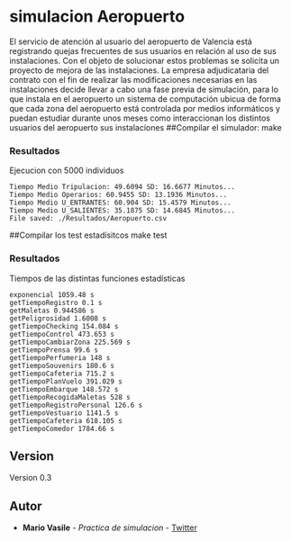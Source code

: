 # simulacion Aeropuerto
El servicio de atención al usuario del aeropuerto de Valencia está registrando quejas frecuentes de sus
usuarios en relación al uso de sus instalaciones. Con el objeto de solucionar estos problemas se solicita un
proyecto de mejora de las instalaciones.
La empresa adjudicataria del contrato con el fin de realizar las modificaciones necesarias en las instalaciones
decide llevar a cabo una fase previa de simulación, para lo que instala en el aeropuerto un sistema de
computación ubicua de forma que cada zona del aeropuerto está controlada por medios informáticos y
puedan estudiar durante unos meses como interaccionan los distintos usuarios del aeropuerto sus
instalaciones
##Compilar el simulador:
make 
### Resultados
Ejecucion con 5000 individuos
```
Tiempo Medio Tripulacion: 49.6094 SD: 16.6677 Minutos...
Tiempo Medio Operarios: 60.9455 SD: 13.1936 Minutos...
Tiempo Medio U_ENTRANTES: 60.904 SD: 15.4579 Minutos...
Tiempo Medio U_SALIENTES: 35.1875 SD: 14.6845 Minutos...
File saved: ./Resultados/Aeropuerto.csv
```

##Compilar los test estadísitcos
make test
### Resultados
Tiempos de las distintas funciones estadísticas
```
exponencial 1059.48 s
getTiempoRegistro 0.1 s
getMaletas 0.944586 s
getPeligrosidad 1.6008 s
getTiempoChecking 154.084 s
getTiempoControl 473.653 s
getTiempoCambiarZona 225.569 s
getTiempoPrensa 99.6 s
getTiempoPerfumeria 148 s
getTiempoSouvenirs 180.6 s
getTiempoCafeteria 715.2 s
getTiempoPlanVuelo 391.029 s
getTiempoEmbarque 148.572 s
getTiempoRecogidaMaletas 528 s
getTiempoRegistroPersonal 126.6 s
getTiempoVestuario 1141.5 s
getTiempoCafeteria 618.105 s
getTiempoComedor 1784.66 s
```

## Version

Version 0.3 

## Autor

* **Mario Vasile** - *Practica de simulacion* - [Twitter](https://twitter.com/MarioSkill)
